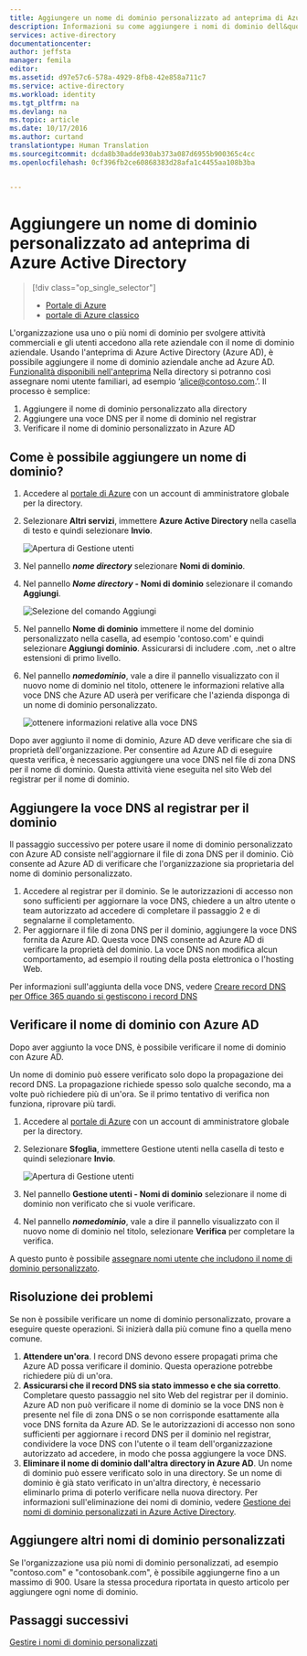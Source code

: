 ```yaml
---
title: Aggiungere un nome di dominio personalizzato ad anteprima di Azure Active Directory | Documentazione Microsoft
description: Informazioni su come aggiungere i nomi di dominio dell&quot;azienda ad Azure Active Directory e come verificare il nome di dominio.
services: active-directory
documentationcenter: 
author: jeffsta
manager: femila
editor: 
ms.assetid: d97e57c6-578a-4929-8fb8-42e858a711c7
ms.service: active-directory
ms.workload: identity
ms.tgt_pltfrm: na
ms.devlang: na
ms.topic: article
ms.date: 10/17/2016
ms.author: curtand
translationtype: Human Translation
ms.sourcegitcommit: dcda8b30adde930ab373a087d6955b900365c4cc
ms.openlocfilehash: 0cf396fb2ce60868383d28afa1c4455aa108b3ba


---
```

# <a name="add-a-custom-domain-name-to-azure-active-directory-preview"></a>Aggiungere un nome di dominio personalizzato ad anteprima di Azure Active Directory
> [!div class="op_single_selector"]
> * [Portale di Azure](active-directory-domains-add-azure-portal.md)
> * [portale di Azure classico](active-directory-add-domain.md)
> 
> 

L'organizzazione usa uno o più nomi di dominio per svolgere attività commerciali e gli utenti accedono alla rete aziendale con il nome di dominio aziendale. Usando l'anteprima di Azure Active Directory (Azure AD), è possibile aggiungere il nome di dominio aziendale anche ad Azure AD. [Funzionalità disponibili nell'anteprima](active-directory-preview-explainer.md) Nella directory si potranno così assegnare nomi utente familiari, ad esempio ‘alice@contoso.com.’. Il processo è semplice:

1. Aggiungere il nome di dominio personalizzato alla directory
2. Aggiungere una voce DNS per il nome di dominio nel registrar
3. Verificare il nome di dominio personalizzato in Azure AD

## <a name="how-do-i-add-a-domain-name"></a>Come è possibile aggiungere un nome di dominio?
1. Accedere al [portale di Azure](https://portal.azure.com) con un account di amministratore globale per la directory.
2. Selezionare **Altri servizi**, immettere **Azure Active Directory** nella casella di testo e quindi selezionare **Invio**.
   
   ![Apertura di Gestione utenti](./media/active-directory-domains-add-azure-portal/user-management.png)
3. Nel pannello ***nome directory*** selezionare **Nomi di dominio**.
4. Nel pannello ***Nome directory* - Nomi di dominio** selezionare il comando **Aggiungi**.
   
   ![Selezione del comando Aggiungi](./media/active-directory-domains-add-azure-portal/add-command.png)
5. Nel pannello **Nome di dominio** immettere il nome del dominio personalizzato nella casella, ad esempio 'contoso.com' e quindi selezionare **Aggiungi dominio**. Assicurarsi di includere .com, .net o altre estensioni di primo livello.
6. Nel pannello ***nomedominio***, vale a dire il pannello visualizzato con il nuovo nome di dominio nel titolo, ottenere le informazioni relative alla voce DNS che Azure AD userà per verificare che l'azienda disponga di un nome di dominio personalizzato.
   
   ![ottenere informazioni relative alla voce DNS](./media/active-directory-domains-add-azure-portal/get-dns-info.png)

Dopo aver aggiunto il nome di dominio, Azure AD deve verificare che sia di proprietà dell'organizzazione. Per consentire ad Azure AD di eseguire questa verifica, è necessario aggiungere una voce DNS nel file di zona DNS per il nome di dominio. Questa attività viene eseguita nel sito Web del registrar per il nome di dominio.

## <a name="add-the-dns-entry-at-the-domain-name-registrar-for-the-domain"></a>Aggiungere la voce DNS al registrar per il dominio
Il passaggio successivo per potere usare il nome di dominio personalizzato con Azure AD consiste nell'aggiornare il file di zona DNS per il dominio. Ciò consente ad Azure AD di verificare che l'organizzazione sia proprietaria del nome di dominio personalizzato.

1. Accedere al registrar per il dominio. Se le autorizzazioni di accesso non sono sufficienti per aggiornare la voce DNS, chiedere a un altro utente o team autorizzato ad accedere di completare il passaggio 2 e di segnalarne il completamento.
2. Per aggiornare il file di zona DNS per il dominio, aggiungere la voce DNS fornita da Azure AD. Questa voce DNS consente ad Azure AD di verificare la proprietà del dominio. La voce DNS non modifica alcun comportamento, ad esempio il routing della posta elettronica o l'hosting Web.

Per informazioni sull'aggiunta della voce DNS, vedere [Creare record DNS per Office 365 quando si gestiscono i record DNS](https://support.office.com/article/Create-DNS-records-for-Office-365-when-you-manage-your-DNS-records-b0f3fdca-8a80-4e8e-9ef3-61e8a2a9ab23/)

## <a name="verify-the-domain-name-with-azure-ad"></a>Verificare il nome di dominio con Azure AD
Dopo aver aggiunto la voce DNS, è possibile verificare il nome di dominio con Azure AD.

Un nome di dominio può essere verificato solo dopo la propagazione dei record DNS. La propagazione richiede spesso solo qualche secondo, ma a volte può richiedere più di un'ora. Se il primo tentativo di verifica non funziona, riprovare più tardi.

1. Accedere al [portale di Azure](https://portal.azure.com) con un account di amministratore globale per la directory.
2. Selezionare **Sfoglia**, immettere Gestione utenti nella casella di testo e quindi selezionare **Invio**.
   
   ![Apertura di Gestione utenti](./media/active-directory-domains-add-azure-portal/user-management.png)
3. Nel pannello **Gestione utenti - Nomi di dominio** selezionare il nome di dominio non verificato che si vuole verificare.
4. Nel pannello ***nomedominio***, vale a dire il pannello visualizzato con il nuovo nome di dominio nel titolo, selezionare **Verifica** per completare la verifica.

A questo punto è possibile [assegnare nomi utente che includono il nome di dominio personalizzato](active-directory-users-create-azure-portal.md).

## <a name="troubleshooting"></a>Risoluzione dei problemi
Se non è possibile verificare un nome di dominio personalizzato, provare a eseguire queste operazioni. Si inizierà dalla più comune fino a quella meno comune.

1. **Attendere un'ora**. I record DNS devono essere propagati prima che Azure AD possa verificare il dominio. Questa operazione potrebbe richiedere più di un'ora.
2. **Assicurarsi che il record DNS sia stato immesso e che sia corretto**. Completare questo passaggio nel sito Web del registrar per il dominio. Azure AD non può verificare il nome di dominio se la voce DNS non è presente nel file di zona DNS o se non corrisponde esattamente alla voce DNS fornita da Azure AD. Se le autorizzazioni di accesso non sono sufficienti per aggiornare i record DNS per il dominio nel registrar, condividere la voce DNS con l'utente o il team dell'organizzazione autorizzato ad accedere, in modo che possa aggiungere la voce DNS.
3. **Eliminare il nome di dominio dall'altra directory in Azure AD**. Un nome di dominio può essere verificato solo in una directory. Se un nome di dominio è già stato verificato in un'altra directory, è necessario eliminarlo prima di poterlo verificare nella nuova directory. Per informazioni sull'eliminazione dei nomi di dominio, vedere [Gestione dei nomi di dominio personalizzati in Azure Active Directory](active-directory-domains-manage-azure-portal.md).    

## <a name="add-more-custom-domain-names"></a>Aggiungere altri nomi di dominio personalizzati
Se l'organizzazione usa più nomi di dominio personalizzati, ad esempio "contoso.com" e "contosobank.com", è possibile aggiungerne fino a un massimo di 900. Usare la stessa procedura riportata in questo articolo per aggiungere ogni nome di dominio.

## <a name="next-steps"></a>Passaggi successivi
[Gestire i nomi di dominio personalizzati](active-directory-domains-manage-azure-portal.md)




<!--HONumber=Dec16_HO4-->


